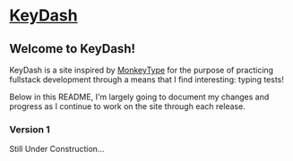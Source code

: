 # [KeyDash](https://github.com/facebook/create-react-app)

## Welcome to KeyDash!

KeyDash is a site inspired by [MonkeyType](https://monkeytype.com/) for the purpose of practicing
fullstack development through a means that I find interesting: typing tests!

Below in this README, I'm largely going to document my changes and progress as I continue to work on
the site through each release.

### Version 1

Still Under Construction...